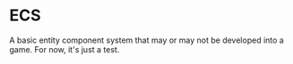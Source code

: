# ECS
A basic entity component system that may or may not be developed into a game. For now, it's just a test.
